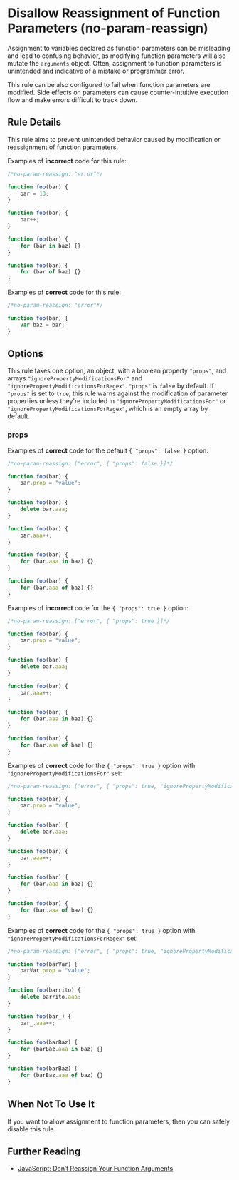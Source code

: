 # Disallow Reassignment of Function Parameters (no-param-reassign)

Assignment to variables declared as function parameters can be misleading and lead to confusing behavior, as modifying function parameters will also mutate the `arguments` object. Often, assignment to function parameters is unintended and indicative of a mistake or programmer error.

This rule can be also configured to fail when function parameters are modified. Side effects on parameters can cause counter-intuitive execution flow and make errors difficult to track down.

## Rule Details

This rule aims to prevent unintended behavior caused by modification or reassignment of function parameters.

Examples of **incorrect** code for this rule:

```js
/*no-param-reassign: "error"*/

function foo(bar) {
    bar = 13;
}

function foo(bar) {
    bar++;
}

function foo(bar) {
    for (bar in baz) {}
}

function foo(bar) {
    for (bar of baz) {}
}
```

Examples of **correct** code for this rule:

```js
/*no-param-reassign: "error"*/

function foo(bar) {
    var baz = bar;
}
```

## Options

This rule takes one option, an object, with a boolean property `"props"`, and  arrays `"ignorePropertyModificationsFor"` and `"ignorePropertyModificationsForRegex"`. `"props"` is `false` by default. If `"props"` is set to `true`, this rule warns against the modification of parameter properties unless they're included in `"ignorePropertyModificationsFor"` or `"ignorePropertyModificationsForRegex"`, which is an empty array by default.

### props

Examples of **correct** code for the default `{ "props": false }` option:

```js
/*no-param-reassign: ["error", { "props": false }]*/

function foo(bar) {
    bar.prop = "value";
}

function foo(bar) {
    delete bar.aaa;
}

function foo(bar) {
    bar.aaa++;
}

function foo(bar) {
    for (bar.aaa in baz) {}
}

function foo(bar) {
    for (bar.aaa of baz) {}
}
```

Examples of **incorrect** code for the `{ "props": true }` option:

```js
/*no-param-reassign: ["error", { "props": true }]*/

function foo(bar) {
    bar.prop = "value";
}

function foo(bar) {
    delete bar.aaa;
}

function foo(bar) {
    bar.aaa++;
}

function foo(bar) {
    for (bar.aaa in baz) {}
}

function foo(bar) {
    for (bar.aaa of baz) {}
}
```

Examples of **correct** code for the `{ "props": true }` option with `"ignorePropertyModificationsFor"` set:

```js
/*no-param-reassign: ["error", { "props": true, "ignorePropertyModificationsFor": ["bar"] }]*/

function foo(bar) {
    bar.prop = "value";
}

function foo(bar) {
    delete bar.aaa;
}

function foo(bar) {
    bar.aaa++;
}

function foo(bar) {
    for (bar.aaa in baz) {}
}

function foo(bar) {
    for (bar.aaa of baz) {}
}
```

Examples of **correct** code for the `{ "props": true }` option with `"ignorePropertyModificationsForRegex"` set:

```js
/*no-param-reassign: ["error", { "props": true, "ignorePropertyModificationsForRegex": ["^bar"] }]*/

function foo(barVar) {
    barVar.prop = "value";
}

function foo(barrito) {
    delete barrito.aaa;
}

function foo(bar_) {
    bar_.aaa++;
}

function foo(barBaz) {
    for (barBaz.aaa in baz) {}
}

function foo(barBaz) {
    for (barBaz.aaa of baz) {}
}
```


## When Not To Use It

If you want to allow assignment to function parameters, then you can safely disable this rule.

## Further Reading

* [JavaScript: Don’t Reassign Your Function Arguments](https://spin.atomicobject.com/2011/04/10/javascript-don-t-reassign-your-function-arguments/)
